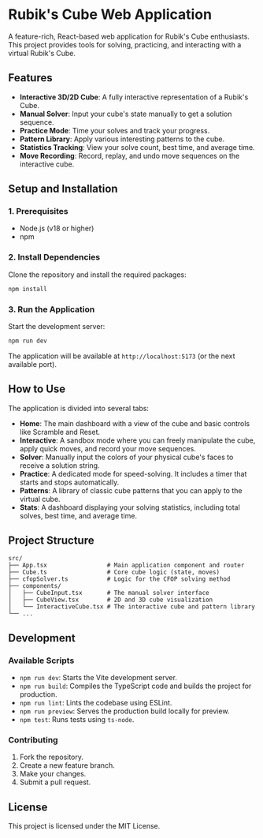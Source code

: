 # Rubik's Cube Web Application

A feature-rich, React-based web application for Rubik's Cube enthusiasts. This project provides tools for solving, practicing, and interacting with a virtual Rubik's Cube.

## Features

- **Interactive 3D/2D Cube**: A fully interactive representation of a Rubik's Cube.
- **Manual Solver**: Input your cube's state manually to get a solution sequence.
- **Practice Mode**: Time your solves and track your progress.
- **Pattern Library**: Apply various interesting patterns to the cube.
- **Statistics Tracking**: View your solve count, best time, and average time.
- **Move Recording**: Record, replay, and undo move sequences on the interactive cube.

## Setup and Installation

### 1. Prerequisites

- Node.js (v18 or higher)
- npm

### 2. Install Dependencies

Clone the repository and install the required packages:

```bash
npm install
```

### 3. Run the Application

Start the development server:

```bash
npm run dev
```

The application will be available at `http://localhost:5173` (or the next available port).

## How to Use

The application is divided into several tabs:

- **Home**: The main dashboard with a view of the cube and basic controls like Scramble and Reset.
- **Interactive**: A sandbox mode where you can freely manipulate the cube, apply quick moves, and record your move sequences.
- **Solver**: Manually input the colors of your physical cube's faces to receive a solution string.
- **Practice**: A dedicated mode for speed-solving. It includes a timer that starts and stops automatically.
- **Patterns**: A library of classic cube patterns that you can apply to the virtual cube.
- **Stats**: A dashboard displaying your solving statistics, including total solves, best time, and average time.

## Project Structure

```
src/
├── App.tsx                 # Main application component and router
├── Cube.ts                 # Core cube logic (state, moves)
├── cfopSolver.ts           # Logic for the CFOP solving method
├── components/
│   ├── CubeInput.tsx       # The manual solver interface
│   ├── CubeView.tsx        # 2D and 3D cube visualization
│   └── InteractiveCube.tsx # The interactive cube and pattern library
└── ...
```

## Development

### Available Scripts

- `npm run dev`: Starts the Vite development server.
- `npm run build`: Compiles the TypeScript code and builds the project for production.
- `npm run lint`: Lints the codebase using ESLint.
- `npm run preview`: Serves the production build locally for preview.
- `npm test`: Runs tests using `ts-node`.

### Contributing

1.  Fork the repository.
2.  Create a new feature branch.
3.  Make your changes.
4.  Submit a pull request.

## License

This project is licensed under the MIT License.
